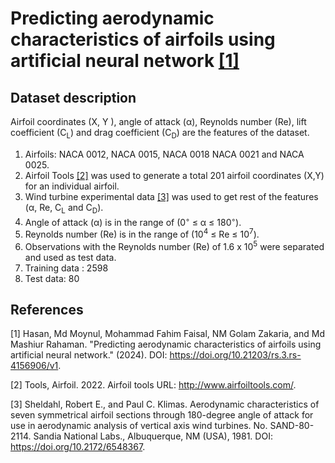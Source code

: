 # Predicting aerodynamic characteristics of airfoils using artificial neural network [[1]](#1)

## Dataset description

Airfoil coordinates (X, Y ), angle of attack (α), Reynolds number (Re), lift coefficient (C<sub>L</sub>) and drag coefficient (C<sub>D</sub>) are the features of the dataset. 

1. Airfoils: NACA 0012, NACA 0015, NACA 0018 NACA 0021 and NACA 0025.
2. Airfoil Tools [[2]](#2) was used to generate a total 201 airfoil coordinates (X,Y) for an individual airfoil.
3. Wind turbine experimental data [[3]](#3) was used to get rest of the features (α, Re, C<sub>L</sub> and C<sub>D</sub>).
4. Angle of attack (α) is in the range of (0<sup>◦</sup> ≤ α ≤ 180<sup>◦</sup>).
5. Reynolds number (Re) is in the range of (10<sup>4</sup> ≤ Re ≤ 10<sup>7</sup>).
6. Observations with the Reynolds number (Re) of 1.6 x 10<sup>5</sup> were separated and used as test data.
7. Training data : 2598
8. Test data: 80

## References
<a id="1">[1]</a>
Hasan, Md Moynul, Mohammad Fahim Faisal, NM Golam Zakaria, and Md Mashiur Rahaman. "Predicting aerodynamic characteristics of airfoils using artificial neural network." (2024). DOI: https://doi.org/10.21203/rs.3.rs-4156906/v1.

<a id="2">[2]</a> Tools, Airfoil. 2022. Airfoil tools URL: http://www.airfoiltools.com/.

<a id="3">[3]</a> 
Sheldahl, Robert E., and Paul C. Klimas. Aerodynamic characteristics of seven symmetrical airfoil sections through 180-degree angle of attack for use in aerodynamic analysis of vertical axis wind turbines. No. SAND-80-2114. Sandia National Labs., Albuquerque, NM (USA), 1981. DOI: https://doi.org/10.2172/6548367.
